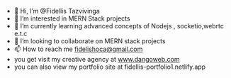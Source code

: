 - 👋 Hi, I’m @Fidellis Tazvivinga
- 👀 I’m interested in MERN Stack projects
- 🌱 I’m currently learning advanced concepts of Nodejs , socketio,webrtc e.t.c
- 💞️ I’m looking to collaborate on MERN stack projects
- 📫 How to reach me fidelishoca@gmail.com
- you get visit my creative agency at www.dangoweb.com
- you can also view my portfolio site at fidellis-portfolio1.netlify.app

